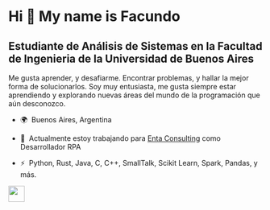 Hi 👋 My name is Facundo
========================

Estudiante de Análisis de Sistemas en la Facultad de Ingenieria de la Universidad de Buenos Aires
----------------------------------------------------------------------

Me gusta aprender, y desafiarme. Encontrar problemas, y hallar la mejor forma de solucionarlos. Soy muy entusiasta, me gusta siempre estar aprendiendo y explorando nuevas áreas del mundo de la programación que aún desconozco.

* 🌍  Buenos Aires, Argentina
* 🚀  Actualmente estoy trabajando para [Enta Consulting](http://www.entaconsulting.com) como Desarrollador RPA 

* ⚡  Python, Rust, Java, C, C++, SmallTalk, Scikit Learn, Spark, Pandas, y más.


<p align="left"><a href="https://www.linkedin.com/in/fluzzi" target="_blank" rel="noreferrer"><img src="https://raw.githubusercontent.com/danielcranney/readme-generator/main/public/icons/socials/linkedin.svg" width="32" height="32" /></a></p>
